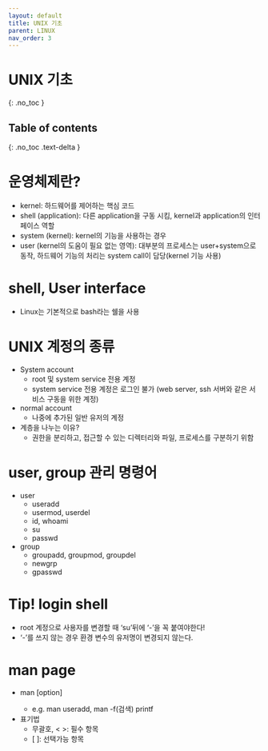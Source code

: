 ```yaml
---
layout: default
title: UNIX 기초
parent: LINUX
nav_order: 3
---
```


# UNIX 기초
{: .no_toc }

## Table of contents
{: .no_toc .text-delta }


# 운영체제란?
- kernel: 하드웨어를 제어하는 핵심 코드
- shell (application): 다른 application을 구동 시킴, kernel과 application의 인터페이스 역할
- system (kernel): kernel의 기능을 사용하는 경우
- user (kernel의 도움이 필요 없는 영역): 대부분의 프로세스는 user+system으로 동작, 하드웨어 기능의 처리는 system call이 담당(kernel 기능 사용)

# shell, User interface
- Linux는 기본적으로 bash라는 쉘을 사용

# UNIX 계정의 종류
- System account
    - root 및 system service 전용 계정
    - system service 전용 계정은 로그인 불가 (web server, ssh 서버와 같은 서비스 구동을 위한 계정)
- normal account
    - 나중에 추가된 일반 유저의 계정
- 계층을 나누는 이유?
    - 권한을 분리하고, 접근할 수 있는 디렉터리와 파일, 프로세스를 구분하기 위함

# user, group 관리 명령어
- user
    - useradd
    - usermod, userdel
    - id, whoami
    - su
    - passwd
- group
    - groupadd, groupmod, groupdel
    - newgrp
    - gpasswd

# Tip! login shell
- root 계정으로 사용자를 변경할 때 ‘su’뒤에 ‘-’을 꼭 붙여야한다!
- ‘-’를 쓰지 않는 경우 환경 변수의 유저명이 변경되지 않는다.

# man page
- man [option] <item>
    - e.g. man useradd, man -f(검색) printf
- 표기법
    - 무괄호, < >: 필수 항목
    - [ ]: 선택가능 항목